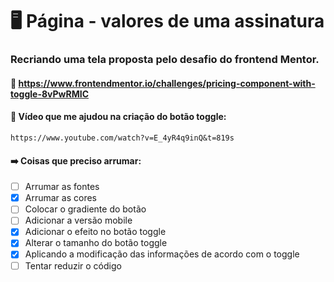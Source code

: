 # 🖥️ Página - valores de uma assinatura

### Recriando uma tela proposta pelo desafio do frontend Mentor.

#### :link: https://www.frontendmentor.io/challenges/pricing-component-with-toggle-8vPwRMIC

#### 🎥 Vídeo que me ajudou na criação do botão toggle:
  
    https://www.youtube.com/watch?v=E_4yR4q9inQ&t=819s

#### ➡️ Coisas que preciso arrumar:

- [ ] Arrumar as fontes
- [X] Arrumar as cores 
- [ ] Colocar o gradiente do botão
- [ ] Adicionar a versão mobile
- [X] Adicionar o efeito no botão toggle
- [X] Alterar o tamanho do botão toggle
- [X] Aplicando a modificação das informações de acordo com o toggle
- [ ] Tentar reduzir o código